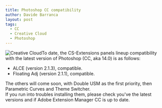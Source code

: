 ```yaml
---
title: Photoshop CC compatibility
author: Davide Barranca
layout: post
tags:
  - CC
  - Creative Cloud
  - Photoshop
---
```

![Creative Cloud][a]To date, the CS-Extensions panels lineup compatibility with the latest version of Photoshop (CC, aka 14.0) is as follows:

- ALCE (version 2.1.3), compatible.  
- Floating Adj (version 2.1.1), compatible.

The others will come soon, with Double USM as the first priority, then Parametric Curves and Theme Switcher.  
If you run into troubles installing them, please check you've the latest versions and if Adobe Extension Manager CC is up to date.

[a]: {{site.baseurl}}/news/images/CC.png "Adobe Creative Cloud"